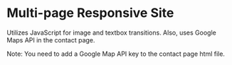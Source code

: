 # Multi-page Responsive Site

Utilizes JavaScript for image and textbox transitions.  Also, uses Google Maps API in the contact page.

Note: You need to add a Google Map API key to the contact page html file.
